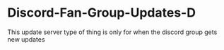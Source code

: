 # Discord-Fan-Group-Updates-D
This update server type of thing is only for when the discord group gets new updates
